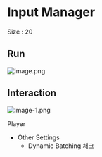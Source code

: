 
# Input Manager

Size : 20

## Run 
![image.png](./UnitySettingImg/Run.png)

## Interaction
![image-1.png](./UnitySettingImg/Interaction.png)



Player

- Other Settings
  - Dynamic Batching 체크
